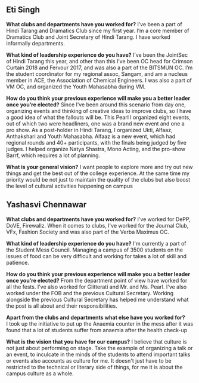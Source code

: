 <!-- TITLE: Credentials of CultSec Girls Nominees -->
<!-- SUBTITLE: Journal Club talks to the cultural secretary nominees to find out more about them.-->

## Eti Singh
**What clubs and departments have you worked for?**
I’ve been a part of Hindi Tarang and Dramatics Club since my first year. I’m a core member of Dramatics Club and Joint Secretary of Hindi Tarang. I have worked informally departments.

**What kind of leadership experience do you have?**
I’ve been the JointSec of Hindi Tarang this year, and other than this I’ve been OC head for Crimson Curtain 2018 and Fervour 2017, and was also a part of the BITSMUN OC. I’m the student coordinator for my regional assoc, Sangam, and am a nucleus member in ACE, the Association of Chemical Engineers. I was also a part of VM OC, and organized the Youth Mahasabha during VM.

**How do you think your previous experience will make you a better leader once you’re elected?**
Since I’ve been around this scenario from day one, organizing events and thinking of creative ideas to improve clubs, so I have a good idea of what the fallouts will be. This Pearl I organized eight events, out of which two were headliners, one was a brand new event and one a pro show. As a post-holder in Hindi Tarang, I organized Ukti, Alfaaz, Anthakshari and Youth Mahasabha. Alfaaz is a new event, which had regional rounds and 40+ participants, with the finals being judged by five judges. I helped organize Natya Shastra, Mono Acting, and the pro-show Barrf, which requires a lot of planning.

**What is your general vision?**
I want people to explore more and try out new things and get the best out of the college experience. At the same time my priority would be not just to maintain the quality of the clubs but also boost the level of cultural activities happening on campus

## Yashasvi Chennawar
**What clubs and departments have you worked for?**
I've worked for DePP, DoVE, Firewallz. When it comes to clubs, I've worked for the Journal Club, VFx, Fashion Society and was also part of the Verba Maximus OC. 

**What kind of leadership experience do you have?**
I'm currently a part of the Student Mess Council. Managing a campus of 3500 students on the issues of food can be very difficult and working for takes a lot of skill and patience. 

**How do you think your previous experience will make you a better leader once you’re elected?**
From the department point of view have worked for all the fests. I've also worked for Glitterati and Mr. and Ms. Pearl. I've also worked under the FOB and the previous Cultural Secretary. Working alongside the previous Cultural Secretary has helped me understand what the post is all about and their responsibilities. 

**Apart from the clubs and departments what else have you worked for?**  
I took up the initiative to put up the Anaemia counter in the mess after it was found that a lot of students suffer from anaemia after the health check-up 

**What is the vision that you have for our campus?**
I believe that culture is not just about performing on stage. Take the example of organizing a talk or an event, to inculcate in the minds of the students to attend important talks or events also accounts as culture for me. It doesn't just have to be restricted to the technical or literary side of things, for me it is about the campus culture as a whole. 








	
